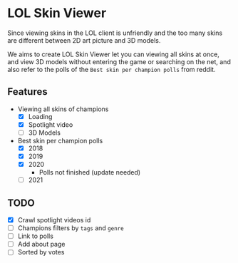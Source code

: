 # LOL Skin Viewer

Since viewing skins in the LOL client is unfriendly and the too many skins are different between 2D art picture and 3D models.

We aims to create LOL Skin Viewer let you can viewing all skins at once, and view 3D models without entering the game or searching on the net, and also refer to the polls of the `Best skin per champion polls` from reddit.

## Features

- Viewing all skins of champions
  - [x] Loading
  - [x] Spotlight video
  - [ ] 3D Models
- Best skin per champion polls
  - [x] 2018
  - [x] 2019
  - [x] 2020
    - Polls not finished (update needed)
  - [ ] 2021

## TODO

- [x] Crawl spotlight videos id
- [ ] Champions filters by `tags` and `genre`
- [ ] Link to polls
- [ ] Add about page
- [ ] Sorted by votes
